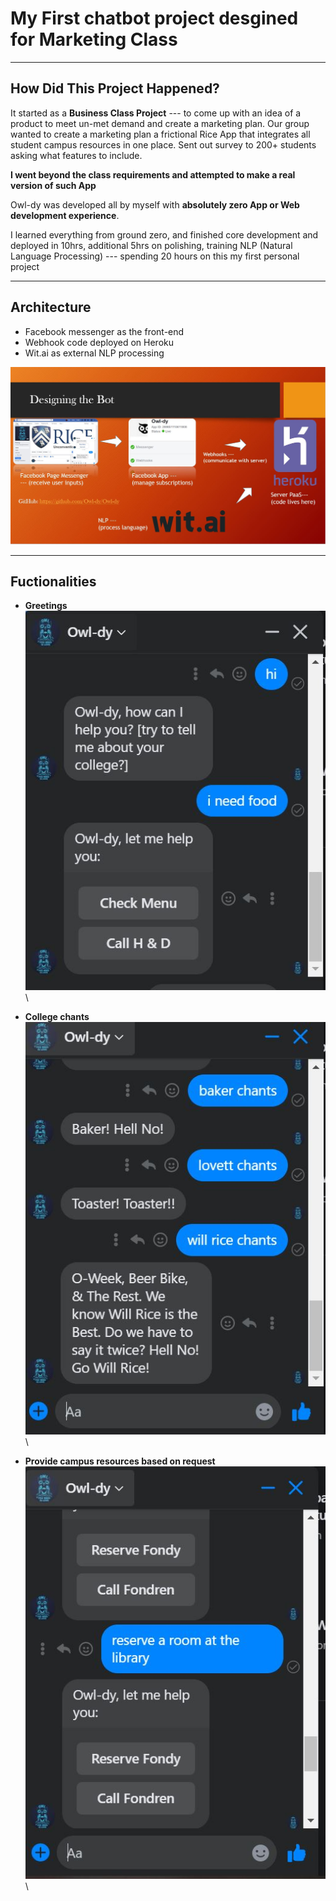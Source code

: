 # My First chatbot project desgined for Marketing Class

--------
## How Did This Project Happened?

It started as a **Business Class Project** --- to come up with an idea of a product to meet un-met demand and create a marketing plan.
Our group wanted to create a marketing plan a frictional Rice App that integrates all student campus resources in one place. Sent out survey to 200+ students asking what features to include.

**I went beyond the class requirements and attempted to make a real version of such App**

Owl-dy was developed all by myself with **absolutely zero App or Web development experience**. 

I learned everything from ground zero, and finished core development and deployed in 10hrs, additional 5hrs on polishing, training NLP (Natural Language Processing) 
--- spending 20 hours on this my first personal project


------
## Architecture
- Facebook messenger as the front-end
- Webhook code deployed on Heroku
- Wit.ai as external NLP processing

![Architecture](/images/Architecture.JPG "Architecture")


-----
## Fuctionalities
- **Greetings**\
![greetings](/images/greetings.JPG "greetings")\

- **College chants**\
![Chants](/images/chants.JPG "Chants")\

- **Provide campus resources based on request**\
![Reserving study room](/images/Request.JPG "Reserving study room")\
